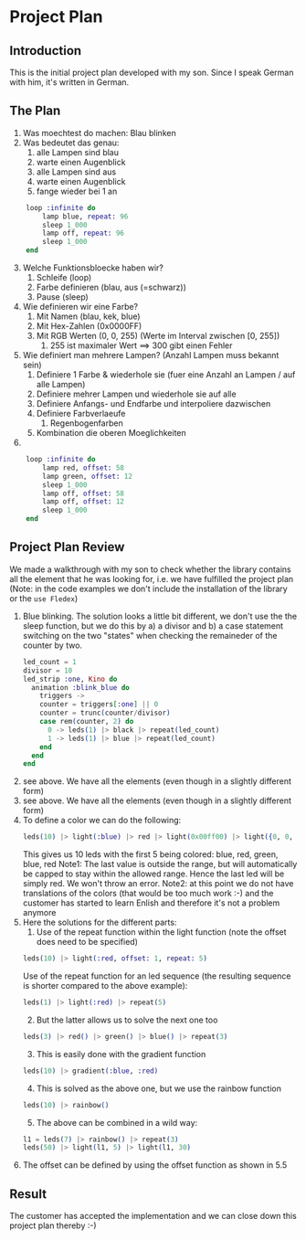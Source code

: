 <!--
Copyright 2023, Matthias Reik <fledex@reik.org>

SPDX-License-Identifier: Apache-2.0
-->

# Project Plan
## Introduction
This is the initial project plan developed with my son. Since I speak German
with him, it's written in German.

## The Plan 

1. Was moechtest do machen: Blau blinken
2. Was bedeutet das genau:
    1. alle Lampen sind blau
    2. warte einen Augenblick
    3. alle Lampen sind aus
    4. warte einen Augenblick
    5. fange wieder bei 1 an
```elixir
    loop :infinite do
        lamp blue, repeat: 96
        sleep 1_000
        lamp off, repeat: 96
        sleep 1_000
    end
```

3. Welche Funktionsbloecke haben wir?
    1. Schleife (loop)
    2. Farbe definieren (blau, aus (=schwarz))
    3. Pause (sleep)
4. Wie definieren wir eine Farbe?
    1. Mit Namen (blau, kek, blue)
    2. Mit Hex-Zahlen (0x0000FF)
    3. Mit RGB Werten (0, 0, 255) (Werte im Interval zwischen [0, 255])
        1. 255 ist maximaler Wert ==> 300 gibt einen Fehler
5. Wie definiert man mehrere Lampen? (Anzahl Lampen muss bekannt sein)
    1. Definiere 1 Farbe & wiederhole sie (fuer eine Anzahl an Lampen / auf alle Lampen)
    2. Definiere mehrer Lampen und wiederhole sie auf alle
    3. Definiere Anfangs- und Endfarbe und interpoliere dazwischen
    4. Definiere Farbverlaeufe
        1. Regenbogenfarben
    5. Kombination die oberen Moeglichkeiten
6.
```elixir
    loop :infinite do
        lamp red, offset: 58
        lamp green, offset: 12
        sleep 1_000
        lamp off, offset: 58
        lamp off, offset: 12
        sleep 1_000        
    end
```

## Project Plan Review
We made a walkthrough with my son to check whether the library contains all the
element that he was looking for, i.e. we have fulfilled the project plan
(Note: in the code examples we don't include the installation of the library or
the `use Fledex`)

1. Blue blinking. The solution looks a little bit different, we don't use the
   the sleep function, but we do this by a) a divisor and b) a case statement
   switching on the two "states" when checking the remaineder of the counter by
   two.
    ```elixir
    led_count = 1
    divisor = 10
    led_strip :one, Kino do
      animation :blink_blue do
        triggers ->
        counter = triggers[:one] || 0 
        counter = trunc(counter/divisor) 
        case rem(counter, 2) do
          0 -> leds(1) |> black |> repeat(led_count)
          1 -> leds(1) |> blue |> repeat(led_count)
        end
      end
    end
    ```
2. see above. We have all the elements (even though in a slightly different form)
3. see above. We have all the elements (even though in a slightly different form)
4. To define a color we can do the following:
   ```elixir
   leds(10) |> light(:blue) |> red |> light(0x00ff00) |> light({0, 0, 255}) |> light({500, 0, 0})
   ```
   This gives us 10 leds with the first 5 being colored: blue, red, green, blue, red
   Note1: The last value is outside the range, but will automatically be capped to
   stay within the allowed range. Hence the last led will be simply red. We won't throw
   an error.
   Note2: at this point we do not have translations of the colors (that would be too much work :-)
   and the customer has started to learn Enlish and therefore it's not a problem anymore
5. Here the solutions for the different parts:
   1. Use of the repeat function within the light function (note the offset does need to be specified)
   ```elixir
   leds(10) |> light(:red, offset: 1, repeat: 5)
   ```
   Use of the repeat function for an led sequence (the resulting sequence is shorter compared to the above example):
   ```elixir
   leds(1) |> light(:red) |> repeat(5)
   ```
   2. But the latter allows us to solve the next one too
   ```elixir
   leds(3) |> red() |> green() |> blue() |> repeat(3)
   ```
   3. This is easily done with the gradient function
   ```elixir
   leds(10) |> gradient(:blue, :red)
   ```
   4. This is solved as the above one, but we use the rainbow function
   ```elixir
   leds(10) |> rainbow()
   ```
   5. The above can be combined in a wild way:
   ```elixir
   l1 = leds(7) |> rainbow() |> repeat(3)
   leds(50) |> light(l1, 5) |> light(l1, 30)
   ```
6. The offset can be defined by using the offset function as shown in 5.5

## Result
The customer has accepted the implementation and we can close down this project
plan thereby :-)